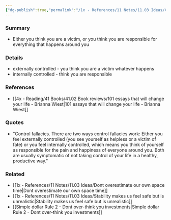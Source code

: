 ```yaml
---
{"dg-publish":true,"permalink":"/1x - References/11 Notes/11.03 Ideas/Cognitive bias - Control fallacies/","title":"Cognitive bias - Control fallacies","noteIcon":"","created":"2022-11-14T21:33:34.000+03:00","updated":"2024-02-14T20:18:34.369+03:00"}
---
```



### Summary
- Either you think you are a victim, or you think you are responsible for everything that happens around you

### Details
- externally controlled - you think you are a victim whatever happens
- internally controlled - think you are responsible

### References
- [[4x - Reading/41 Books/41.02 Book reviews/101 essays that will change your life - Brianna Wiest\|101 essays that will change your life - Brianna Wiest]]

### Quotes
- "Control fallacies. There are two ways control fallacies work: Either you feel externally controlled (you see yourself as helpless or a victim of fate) or you feel internally controlled, which means you think of yourself as responsible for the pain and happiness of everyone around you. Both are usually symptomatic of not taking control of your life in a healthy, productive way."

### Related
- [[1x - References/11 Notes/11.03 Ideas/Dont overestimate our own space time\|Dont overestimate our own space time]]
- [[1x - References/11 Notes/11.03 Ideas/Stability makes us feel safe but is unrealistic\|Stability makes us feel safe but is unrealistic]]
- [[Simple dollar Rule 2 - Dont over-think you investments\|Simple dollar Rule 2 - Dont over-think you investments]]